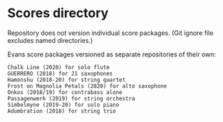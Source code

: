 Scores directory
================

Repository does not version individual score packages. (Git ignore file
excludes named directories.)

Evans score packages versioned as separate repositories of their own:

	Chalk Line (2020) for solo flute
	GUERRERO (2018) for 21 saxophones
	Hamonshu (2018-20) for string quartet
	Frost on Magnolia Petals (2020) for alto saxophone
	Onkos (2018/19) for contrabass alone
	Passagenwerk (2019) for string orchestra
	Simbelmyne (2019-20) for solo piano
	Adumbration (2018) for string trio

